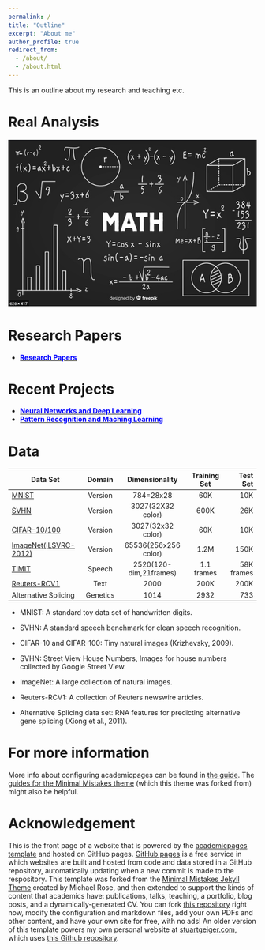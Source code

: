 ```yaml
---
permalink: /
title: "Outline"
excerpt: "About me"
author_profile: true
redirect_from: 
  - /about/
  - /about.html
---
```

This is an outline about my research and teaching etc.

Real Analysis
=========
[![Real Analysis](/images/calculus1.png)](https://wuguoning.github.io/teaching/RealAnalysis)


Research Papers
==============
* [<span style="color:blue">**Research Papers**</span>](https://wuguoning.github.io/publications)


Recent Projects
======
* [<span style="color:blue">**Neural Networks and Deep Learning**</span>](https://github.com/wuguoning/neural_network_deep_learning)
* [<span style="color:blue">**Pattern Recognition and Maching Learning**</span>](https://github.com/wuguoning/PRML)

Data
======

| Data Set              | Domain   | Dimensionality         | Training Set    | Test Set   |
| --------              | :------: | :--------------:       | :-------------: | ---------: |
| [MNIST](http://yann.lecun.com/exdb/mnist/)| Version  | 784=28x28              | 60K             | 10K        |
| [SVHN](http://ufldl.stanford.edu/housenumbers/) | Version  | 3027(32X32 color)      | 600K            | 26K        |
| [CIFAR-10/100](https://www.cs.toronto.edu/~kriz/cifar.html)| Version  | 3027(32x32 color)      | 60K             | 10K        |
| [ImageNet(ILSVRC-2012)](http://www.image-net.org/) | Version  | 65536(256x256 color)   | 1.2M            | 150K       |
| [TIMIT](https://catalog.ldc.upenn.edu/LDC93S1)| Speech   | 2520(120-dim,21frames) | 1.1 frames      | 58K frames |
| [Reuters-RCV1](https://archive.ics.uci.edu/ml/datasets/Reuters+RCV1+RCV2+Multilingual,+Multiview+Text+Categorization+Test+collection)          | Text     | 2000                   | 200K            | 200K       |
| Alternative Splicing  | Genetics | 1014                   | 2932            | 733        |

* MNIST: A standard toy data set of handwritten digits.

* SVHN: A standard speech benchmark for clean speech recognition.

* CIFAR-10 and CIFAR-100: Tiny natural images (Krizhevsky, 2009).

* SVHN: Street View House Numbers, Images for house numbers collected by Google Street View.

* ImageNet: A large collection of natural images.

* Reuters-RCV1: A collection of Reuters newswire articles.

* Alternative Splicing data set: RNA features for predicting alternative gene splicing (Xiong et al., 2011).


For more information
======

More info about configuring academicpages can be found in [the guide](https://academicpages.github.io/markdown/). The [guides for the Minimal Mistakes theme](https://mmistakes.github.io/minimal-mistakes/docs/configuration/) (which this theme was forked from) might also be helpful.

Acknowledgement
======

This is the front page of a website that is powered by the [academicpages template](https://github.com/academicpages/academicpages.github.io) and hosted on GitHub pages. [GitHub pages](https://pages.github.com) is a free service in which websites are built and hosted from code and data stored in a GitHub repository, automatically updating when a new commit is made to the respository. This template was forked from the [Minimal Mistakes Jekyll Theme](https://mmistakes.github.io/minimal-mistakes/) created by Michael Rose, and then extended to support the kinds of content that academics have: publications, talks, teaching, a portfolio, blog posts, and a dynamically-generated CV. You can fork [this repository](https://github.com/academicpages/academicpages.github.io) right now, modify the configuration and markdown files, add your own PDFs and other content, and have your own site for free, with no ads! An older version of this template powers my own personal website at [stuartgeiger.com](http://stuartgeiger.com), which uses [this Github repository](https://github.com/staeiou/staeiou.github.io).
